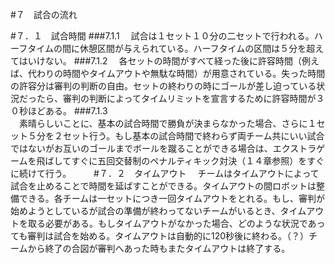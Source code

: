 #７　試合の流れ

#７．１　試合時間
###7.1.1
　試合は１セット１０分の二セットで行われる。ハーフタイムの間に休憩区間が与えられている。ハーフタイムの区間は５分を超えてはいけない。
###7.1.2
　各セットの時間がすべて経った後に許容時間（例えば、代わりの時間やタイムアウトや無駄な時間）が用意されている。失った時間の許容分は審判の判断の自由。セットの終わりの時にゴールが差し迫っている状況だったら、審判の判断によってタイムリミットを宣言するために許容時間が３０秒ほどある。
###7.1.3	
　素晴らしいことに、基本の試合時間で勝負が決まらなかった場合、さらに１セット５分を２セット行う。もし基本の試合時間で終わらず両チーム共にいい試合ではないがお互いのゴールまでボールを蹴ることができる場合は、エクストラゲームを飛ばしてすぐに五回交替制のペナルティキック対決（１４章参照）をすぐに続けて行う。
　　
#７．２　タイムアウト
　チームはタイムアウトによって試合を止めることで時間を延ばすことができる。タイムアウトの間ロボットは整備できる。各チームは一セットにつき一回タイムアウトをとれる。もし、審判が始めようとしているが試合の準備が終わってないチームがいるとき、タイムアウトを取る必要がある。もしタイムアウトがなかった場合、どのような状況であっても審判は試合を始める。タイムアウトは自動的に120秒後に終わる。（？）チームから終了の合図が審判へあった時もまたタイムアウトは終了する。
